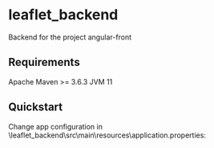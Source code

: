 # leaflet_backend
Backend for the project angular-front

## Requirements
Apache Maven >= 3.6.3
JVM 11

## Quickstart
Change app configuration in \leaflet_backend\src\main\resources\application.properties: 
